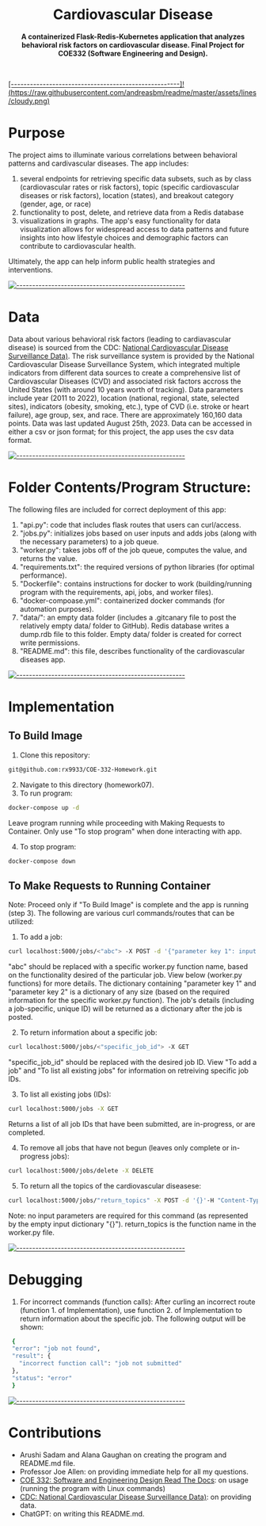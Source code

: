 <h1 align="center">Cardiovascular Disease</h1>
<p align="center">
  <b>A containerized Flask-Redis-Kubernetes application that analyzes behavioral risk factors on cardiovascular disease. Final Project for COE332 (Software Engineering and Design).</b></br>
  <sub><sub>
</p>

<br />

[[-----------------------------------------------------]!(https://raw.githubusercontent.com/andreasbm/readme/master/assets/lines/cloudy.png)](#purpose)
#  Purpose
The project aims to illuminate various correlations between behavioral patterns and cardivascular diseases. The app includes:
1. several endpoints for retrieving specific data subsets, such as by class (cardiovascular rates or risk factors), topic (specific cardiovascular diseases or risk factors), location (states), and breakout category (gender, age, or race)
2. functionality to post, delete, and retrieve data from a Redis database
3. visualizations in graphs.
The app's easy functionality for data visualization allows for widespread access to data patterns and future insights into how lifestyle choices and demographic factors can contribute to cardiovascular health.

Ultimately, the app can help inform public health strategies and interventions. 

[![-----------------------------------------------------](https://raw.githubusercontent.com/andreasbm/readme/master/assets/lines/cloudy.png)](#data)
#  Data
Data about various behavioral risk factors (leading to cardiavascular disease) is sourced from the CDC: [National Cardiovascular Disease Surveillance Data)](https://data.cdc.gov/Heart-Disease-Stroke-Prevention/Behavioral-Risk-Factor-Surveillance-System-BRFSS-N/ikwk-8git/about_data). The risk surveillance system is provided by the National Cardiovascular Disease Surveillance System, which integrated multiple indicators from different data sources to create a comprehensive list of Cardiovascular Diseases (CVD) and associated risk factors accross the United States (with around 10 years worth of tracking). Data parameters include year (2011 to 2022), location (national, regional, state, selected sites), indicators (obesity, smoking, etc.), type of CVD (i.e. stroke or heart failure), age group, sex, and race. There are approximately 160,160 data points. Data was last updated August 25th, 2023. Data can be accessed in either a csv or json format; for this project, the app uses the csv data format. 

[![-----------------------------------------------------](https://raw.githubusercontent.com/andreasbm/readme/master/assets/lines/cloudy.png)](#foldercontents)
#  Folder Contents/Program Structure:
The following files are included for correct deployment of this app:
1. "api.py": code that includes flask routes that users can curl/access.
2. "jobs.py": initializes jobs based on user inputs and adds jobs (along with the necessary parameters) to a job queue.
3. "worker.py": takes jobs off of the job queue, computes the value, and returns the value.
4. "requirements.txt": the required versions of python libraries (for optimal performance).
6. "Dockerfile": contains instructions for docker to work (building/running program with the requirements, api, jobs, and worker files).
7. "docker-compoase.yml":  containerized docker commands (for automation purposes).
8. "data/": an empty data folder (includes a .gitcanary file to post the relatively empty data/ folder to GitHub). Redis database writes a dump.rdb file to this folder. Empty data/ folder is created for correct write permissions. 
9. "README.md": this file, describes functionality of the cardiovascular diseases app.

[![-----------------------------------------------------](https://raw.githubusercontent.com/andreasbm/readme/master/assets/lines/cloudy.png)](#implementation)
#  Implementation

## To Build Image
1. Clone this repository:
```bash
git@github.com:rx9933/COE-332-Homework.git
```
2. Navigate to this directory (homework07). 
3. To run program:
```bash
docker-compose up -d
```
Leave program running while proceeding with Making Requests to Container. Only use "To stop program" when done interacting with app.

4. To stop program:
```bash
docker-compose down
```

## To Make Requests to Running Container
Note: Proceed only if "To Build Image" is complete and the app is running (step 3). 
The following are various curl commands/routes that can be utilized: 

1. To add a job:
```bash
curl localhost:5000/jobs/<"abc"> -X POST -d '{"parameter key 1": input data 1, "parameter key 2": input data 2}' -H "Content-Type: application/json"
```
"abc" should be replaced with a specific worker.py function name, based on the functionality desired of the particular job. View below (worker.py functions) for more details. 
The dictionary containing "parameter key 1" and "parameter key 2" is a dictionary of any size (based on the required information for the specific worker.py function). 
The job's details (including a job-specific, unique ID) will be returned as a dictionary after the job is posted. 

2. To return information about a specific job:
```bash
curl localhost:5000/jobs/<"specific_job_id"> -X GET
```
"specific_job_id" should be replaced with the desired job ID. View "To add a job" and "To list all existing jobs" for information on retreiving specific job IDs. 

3. To list all existing jobs (IDs):
```bash
curl localhost:5000/jobs -X GET
```
Returns a list of all job IDs that have been submitted, are in-progress, or are completed. 

4. To remove all jobs that have not begun (leaves only complete or in-progress jobs):
```bash
curl localhost:5000/jobs/delete -X DELETE
```
5. To return all the topics of the cardiovascular diseasese:
```bash
curl localhost:5000/jobs/"return_topics" -X POST -d '{}'-H "Content-Type: application/json"
```
Note: no input parameters are required for this command (as represented by the empty input dictionary "{}").
return_topics is the function name in the worker.py file. 

[![-----------------------------------------------------](https://raw.githubusercontent.com/andreasbm/readme/master/assets/lines/cloudy.png)](#debugging)
#  Debugging
1. For incorrect commands (function calls):
 After curling an incorrect route (function 1. of Implementation), use function 2. of Implementation to return information about the specific job.
 The following output will be shown:
 ```bash
  {
  "error": "job not found",
  "result": {
    "incorrect function call": "job not submitted"
  },
  "status": "error"
  }
```

[![-----------------------------------------------------](https://raw.githubusercontent.com/andreasbm/readme/master/assets/lines/cloudy.png)](#contributions)
#  Contributions
* Arushi Sadam and Alana Gaughan on creating the program and README.md file. 
* Professor Joe Allen: on providing immediate help for all my questions.
* [COE 332: Software and Engineering Design Read The Docs](https://coe-332-sp24.readthedocs.io/en/latest/unit05/containers_2.html): on usage (running the program with Linux commands)
* [CDC: National Cardiovascular Disease Surveillance Data)](https://data.cdc.gov/Heart-Disease-Stroke-Prevention/Behavioral-Risk-Factor-Surveillance-System-BRFSS-N/ikwk-8git/about_data): on providing data.
* ChatGPT: on writing this README.md.
